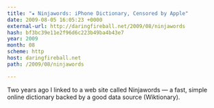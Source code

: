 ```yaml
---
title: "★ Ninjawords: iPhone Dictionary, Censored by Apple"
date: 2009-08-05 16:05:23 +0000
external-url: http://daringfireball.net/2009/08/ninjawords
hash: bf3bc39e11e2f96d6c223b49ba4b43e7
year: 2009
month: 08
scheme: http
host: daringfireball.net
path: /2009/08/ninjawords

---
```


Two years ago I linked to a web site called Ninjawords — a fast, simple online dictionary backed by a good data source (Wiktionary).
